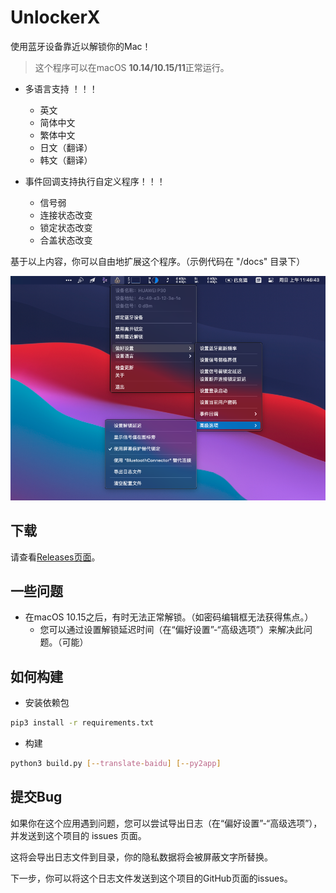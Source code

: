 # UnlockerX

使用蓝牙设备靠近以解锁你的Mac！

> 这个程序可以在macOS **10.14/10.15/11**正常运行。

* 多语言支持 ！！！
  * 英文
  * 简体中文
  * 繁体中文
  * 日文（翻译）
  * 韩文（翻译）

* 事件回调支持执行自定义程序！！！
  * 信号弱
  * 连接状态改变
  * 锁定状态改变
  * 合盖状态改变

基于以上内容，你可以自由地扩展这个程序。（示例代码在 "/docs" 目录下）

![Thumbnail](docs/img/thumbnail_cn.png)

## 下载

请查看[Releases页面](../../releases)。

## 一些问题

* 在macOS 10.15之后，有时无法正常解锁。（如密码编辑框无法获得焦点。）
  * 您可以通过设置解锁延迟时间（在“偏好设置”-“高级选项”）来解决此问题。（可能）

## 如何构建

* 安装依赖包

```bash
pip3 install -r requirements.txt
```

* 构建

```bash
python3 build.py [--translate-baidu] [--py2app]
```


## 提交Bug

如果你在这个应用遇到问题，您可以尝试导出日志（在“偏好设置”-“高级选项”），并发送到这个项目的 issues 页面。

这将会导出日志文件到目录，你的隐私数据将会被屏蔽文字所替换。

下一步，你可以将这个日志文件发送到这个项目的GitHub页面的issues。
